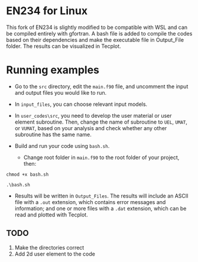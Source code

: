 # EN234 for Linux

This fork of EN234 is slightly modified to be compatible with WSL and can be compiled entirely with gfortran. A bash file is added to compile the codes based on their dependencies and make the executable file in Output_File folder. The results can be visualized in Tecplot.

# Running examples

* Go to the `src` directory, edit the `main.f90` file, and uncomment the input and output files you would like to run. 
* In `input_files`, you can choose relevant input models.
* In `user_codes\src`, you need to develop the user material or user element subroutine. Then, change the name of subroutine to `UEL`, `UMAT`, or `VUMAT`, based on your analysis and check whether any other subroutine has the same name.
* Build and run your code using `bash.sh`. 

    - Change root folder in `main.f90` to the root folder of your project, then:

`chmod +x bash.sh`

`.\bash.sh`

* Results will be written in `Output_Files`. The results will include an ASCII file with a `.out` extension, which contains error messages and information; and one or more files with a `.dat` extension, which can be read and plotted with Tecplot. 

## TODO

1. Make the directories correct
2. Add 2d user element to the code 